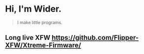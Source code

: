# Hi, I'm Wider.
> I make little programs.

## Long live XFW https://github.com/Flipper-XFW/Xtreme-Firmware/
